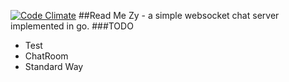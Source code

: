 [![Code Climate](https://codeclimate.com/github/feualpha/Zy/badges/gpa.svg)](https://codeclimate.com/github/feualpha/Zy)
##Read Me
Zy - a simple websocket chat server implemented in go.
###TODO
- Test
- ChatRoom
- Standard Way
